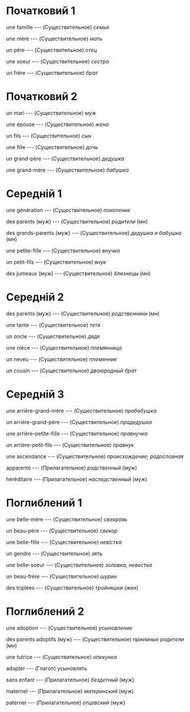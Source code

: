 # Початковий 1

une famille --- (Существительное)
*семья*



une mère --- (Существительное)
*мать*



un père --- (Существительное)
*отец*



une soeur --- (Существительное)
*сестра*



un frère --- (Существительное)
*брат*



# Початковий 2

un mari --- (Существительное)
*муж*



une épouse --- (Существительное)
*жена*



un fils --- (Существительное)
*сын*



une fille --- (Существительное)
*дочь*



un grand-père --- (Существительное)
*дедушка*



une grand-mère --- (Существительное)
*бабушка*



# Середній 1

une génération --- (Существительное)
*поколение*



des parents (муж) --- (Существительное)
*родители*
(мн)



des grands-parents (муж) --- (Существительное)
*дедушка и бабушка*
(мн)



une petite-fille --- (Существительное)
*внучка*



un petit-fils --- (Существительное)
*внук*



des jumeaux (муж) --- (Существительное)
*близнецы*
(мн)



# Середній 2

des parents (муж) --- (Существительное)
*родственники*
(мн)



une tante --- (Существительное)
*тетя*



un oncle --- (Существительное)
*дядя*



une nièce --- (Существительное)
*племянница*



un neveu --- (Существительное)
*племянник*



un cousin --- (Существительное)
*двоюродный брат*



# Середній 3

une arrière-grand-mère --- (Существительное)
*прабабушка*



un arrière-grand-père --- (Существительное)
*прадедушка*



une arrière-petite-fille --- (Существительное)
*правнучка*



un arrière-petit-fils --- (Существительное)
*правнук*



une ascendance --- (Существительное)
*происхождение; родословная*



apparenté --- (Прилагательное)
*родственный*
(муж)



héréditaire --- (Прилагательное)
*наследственный*
(муж)



# Поглиблений 1

une belle-mère --- (Существительное)
*свекровь*



un beau-père --- (Существительное)
*свекор*



une belle-fille --- (Существительное)
*невістка*



un gendre --- (Существительное)
*зять*



une belle-soeur --- (Существительное)
*золовка; невестка*



un beau-frère --- (Существительное)
*шурин*



des triplées --- (Существительное)
*тройняшки*
(жен)



# Поглиблений 2

une adoption --- (Существительное)
*усыновление*



des parents adoptifs (муж) --- (Существительное)
*приемные родители*
(мн)



une tutrice --- (Существительное)
*опекунка*



adopter --- (Глагол)
усыновлять



sans enfant --- (Прилагательное)
*бездетный*
(муж)



maternel --- (Прилагательное)
*материнский*
(муж)



paternel --- (Прилагательное)
*отцовский*
(муж)